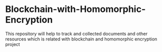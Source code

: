 # Blockchain-with-Homomorphic-Encryption
This repository will help to track and collected documents and other resources which is related with blockchain and homomorphic encryption project
